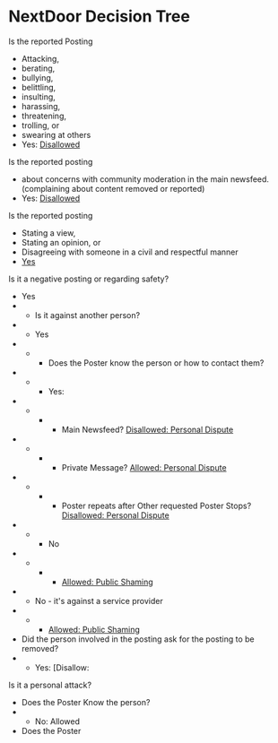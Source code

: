 # NextDoor Decision Tree

Is the reported Posting
* Attacking, 
* berating, 
* bullying, 
* belittling, 
* insulting, 
* harassing, 
* threatening, 
* trolling, or 
* swearing at others
* Yes: [Disallowed](https://help.nextdoor.com/s/article/be-helpful-not-hurtful?language=en_US#1)

Is the reported posting
* about  concerns with community moderation in the main newsfeed. (complaining about content removed or reported)
* Yes: [Disallowed](https://help.nextdoor.com/s/article/be-helpful-not-hurtful?language=en_US#1)

Is the reported posting
* Stating a view, 
* Stating an opinion, or 
* Disagreeing with someone in a civil and respectful manner
* [Yes ](https://help.nextdoor.com/s/article/be-helpful-not-hurtful?language=en_US#1)

Is it a negative posting or regarding safety?
* Yes
* * Is it against another person?
* * Yes
* * * Does the Poster know the person or how to contact them?
* * * Yes: 
* * * * Main Newsfeed? [Disallowed: Personal Dispute](https://help.nextdoor.com/s/article/be-helpful-not-hurtful?language=en_US#3)
* * * * Private Message? [Allowed: Personal Dispute](https://help.nextdoor.com/s/article/be-helpful-not-hurtful?language=en_US#3)
* * * * Poster repeats after Other requested Poster Stops? [Disallowed: Personal Dispute](https://help.nextdoor.com/s/article/be-helpful-not-hurtful?language=en_US#3)
* * * No
* * * * [Allowed: Public Shaming](https://help.nextdoor.com/s/article/be-helpful-not-hurtful?language=en_US#1)
* * No - it's against a service provider
* * * [Allowed: Public Shaming](https://help.nextdoor.com/s/article/be-helpful-not-hurtful?language=en_US#1)
* Did the person involved in the posting ask for the posting to be removed?
* * Yes: [Disallow: 

Is it a personal attack?
* Does the Poster Know the person?
* * No: Allowed
* Does the Poster 
<!--stackedit_data:
eyJoaXN0b3J5IjpbMTE0Nzc1NDU4NCwyMjYzMjg3NjgsLTIwMD
YxNDk1NzNdfQ==
-->